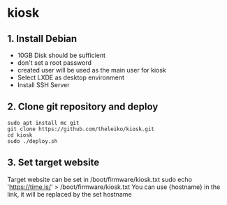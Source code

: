# kiosk
 
## 1. Install Debian
- 10GB Disk should be sufficient
- don't set a root password
- created user will be used as the main user for kiosk
- Select LXDE as desktop environment
- Install SSH Server

## 2. Clone git repository and deploy
    sudo apt install mc git
    git clone https://github.com/theleiko/kiosk.git
    cd kiosk
    sudo ./deploy.sh

## 3. Set target website
Target website can be set in /boot/firmware/kiosk.txt
    sudo echo 'https://time.is/' > /boot/firmware/kiosk.txt
You can use {hostname} in the link, it will be replaced by the set hostname